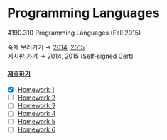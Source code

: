 Programming Languages
========
4190.310 Programming Languages (Fall 2015)

숙제 보러가기 &rarr; [2014][hw14], [2015][hw15]<br>
게시판 가기 &rarr; [2014][bb14], [2015][bb15] (Self-signed Cert)

#### [제출하기][submit]
- [x] [Homework 1][hw1]
- [ ] [Homework 2][hw2]
- [ ] [Homework 3][hw3]
- [ ] [Homework 4][hw4]
- [ ] [Homework 5][hw5]
- [ ] [Homework 6][hw6]

[hw14]: http://ropas.snu.ac.kr/~kwang/4190.310/14/#숙제%20Homeworks
[hw15]: http://ropas.snu.ac.kr/~kwang/4190.310/15/#숙제%20Homeworks
[bb14]: https://ropas.snu.ac.kr/phpbb/viewforum.php?f=34
[bb15]: https://ropas.snu.ac.kr/phpbb/viewforum.php?f=37
[submit]: http://ropas.snu.ac.kr/~ta/4190.310/15/submit/index.pl

[hw1]: http://ropas.snu.ac.kr/~kwang/4190.310/15/hw1.pdf
[hw2]: http://ropas.snu.ac.kr/~kwang/4190.310/15/hw2.pdf
[hw3]: http://ropas.snu.ac.kr/~kwang/4190.310/15/hw3.pdf
[hw4]: http://ropas.snu.ac.kr/~kwang/4190.310/15/hw4.pdf
[hw5]: http://ropas.snu.ac.kr/~kwang/4190.310/15/hw5.pdf
[hw6]: http://ropas.snu.ac.kr/~kwang/4190.310/15/hw6.pdf
